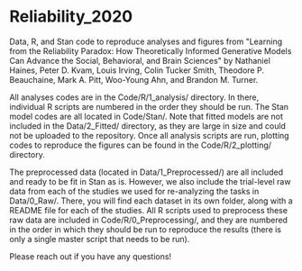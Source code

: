 # Reliability_2020
Data, R, and Stan code to reproduce analyses and figures from "Learning from the Reliability Paradox: How Theoretically Informed Generative Models Can Advance the Social, Behavioral, and Brain Sciences" by Nathaniel Haines, Peter D. Kvam, Louis Irving, Colin Tucker Smith, Theodore P. Beauchaine, Mark A. Pitt, Woo-Young Ahn, and Brandon M. Turner.

All analyses codes are in the Code/R/1_analysis/ directory. In there, individual R scripts are numbered in the order they should be run. The Stan model codes are all located in Code/Stan/. Note that fitted models are not included in the Data/2_Fitted/ directory, as they are large in size and could not be uploaded to the repository. Once all analysis scripts are run, plotting codes to reproduce the figures can be found in the Code/R/2_plotting/ directory.

The preprocessed data (located in Data/1_Preprocessed/) are all included and ready to be fit in Stan as is. However, we also include the trial-level raw data from each of the studies we used for re-analyzing the tasks in Data/0_Raw/. There, you will find each dataset in its own folder, along with a README file for each of the studies. All R scripts used to preprocess these raw data are included in Code/R/0_Preprocessing/, and they are numbered in the order in which they should be run to reproduce the results (there is only a single master script that needs to be run).

Please reach out if you have any questions!
